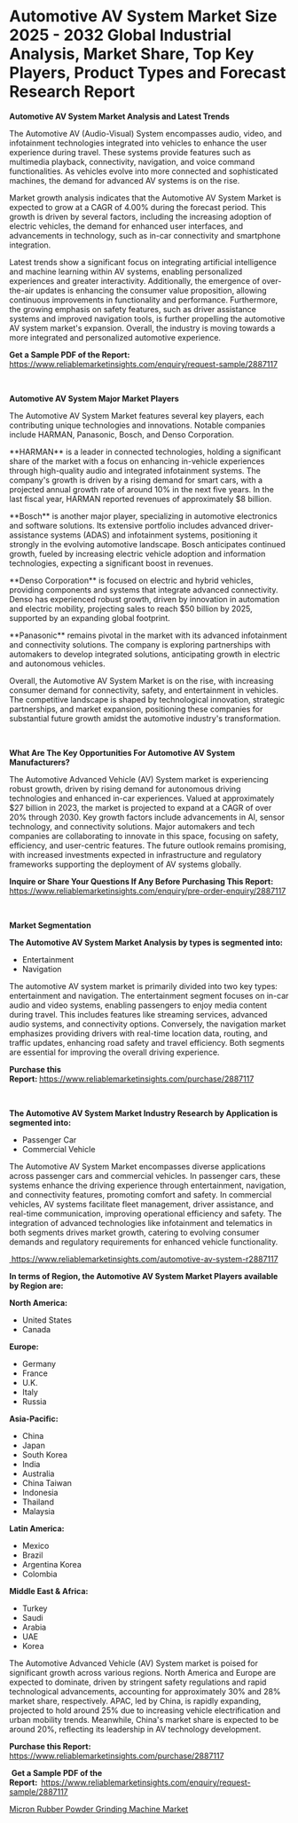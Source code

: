 <p><h1>Automotive AV System Market Size 2025 - 2032 Global Industrial Analysis, Market Share, Top Key Players, Product Types and Forecast Research Report</h1></p><p><strong>Automotive AV System Market Analysis and Latest Trends</strong></p>
<p><p>The Automotive AV (Audio-Visual) System encompasses audio, video, and infotainment technologies integrated into vehicles to enhance the user experience during travel. These systems provide features such as multimedia playback, connectivity, navigation, and voice command functionalities. As vehicles evolve into more connected and sophisticated machines, the demand for advanced AV systems is on the rise.</p><p>Market growth analysis indicates that the Automotive AV System Market is expected to grow at a CAGR of 4.00% during the forecast period. This growth is driven by several factors, including the increasing adoption of electric vehicles, the demand for enhanced user interfaces, and advancements in technology, such as in-car connectivity and smartphone integration. </p><p>Latest trends show a significant focus on integrating artificial intelligence and machine learning within AV systems, enabling personalized experiences and greater interactivity. Additionally, the emergence of over-the-air updates is enhancing the consumer value proposition, allowing continuous improvements in functionality and performance. Furthermore, the growing emphasis on safety features, such as driver assistance systems and improved navigation tools, is further propelling the automotive AV system market's expansion. Overall, the industry is moving towards a more integrated and personalized automotive experience.</p></p>
<p><strong>Get a Sample PDF of the Report:&nbsp;</strong> <a href="https://www.reliablemarketinsights.com/enquiry/request-sample/2887117?utm_campaign=3317&utm_medium=2&utm_source=Github&utm_content=ia&utm_term=13032025&utm_id=automotive-av-system">https://www.reliablemarketinsights.com/enquiry/request-sample/2887117</a></p>
<p>&nbsp;</p>
<p><strong>Automotive AV System Major Market Players</strong></p>
<p><p>The Automotive AV System Market features several key players, each contributing unique technologies and innovations. Notable companies include HARMAN, Panasonic, Bosch, and Denso Corporation.</p><p>**HARMAN** is a leader in connected technologies, holding a significant share of the market with a focus on enhancing in-vehicle experiences through high-quality audio and integrated infotainment systems. The company's growth is driven by a rising demand for smart cars, with a projected annual growth rate of around 10% in the next five years. In the last fiscal year, HARMAN reported revenues of approximately $8 billion.</p><p>**Bosch** is another major player, specializing in automotive electronics and software solutions. Its extensive portfolio includes advanced driver-assistance systems (ADAS) and infotainment systems, positioning it strongly in the evolving automotive landscape. Bosch anticipates continued growth, fueled by increasing electric vehicle adoption and information technologies, expecting a significant boost in revenues.</p><p>**Denso Corporation** is focused on electric and hybrid vehicles, providing components and systems that integrate advanced connectivity. Denso has experienced robust growth, driven by innovation in automation and electric mobility, projecting sales to reach $50 billion by 2025, supported by an expanding global footprint.</p><p>**Panasonic** remains pivotal in the market with its advanced infotainment and connectivity solutions. The company is exploring partnerships with automakers to develop integrated solutions, anticipating growth in electric and autonomous vehicles.</p><p>Overall, the Automotive AV System Market is on the rise, with increasing consumer demand for connectivity, safety, and entertainment in vehicles. The competitive landscape is shaped by technological innovation, strategic partnerships, and market expansion, positioning these companies for substantial future growth amidst the automotive industry's transformation.</p></p>
<p>&nbsp;</p>
<p><strong>What Are The Key Opportunities For Automotive AV System Manufacturers?</strong></p>
<p><p>The Automotive Advanced Vehicle (AV) System market is experiencing robust growth, driven by rising demand for autonomous driving technologies and enhanced in-car experiences. Valued at approximately $27 billion in 2023, the market is projected to expand at a CAGR of over 20% through 2030. Key growth factors include advancements in AI, sensor technology, and connectivity solutions. Major automakers and tech companies are collaborating to innovate in this space, focusing on safety, efficiency, and user-centric features. The future outlook remains promising, with increased investments expected in infrastructure and regulatory frameworks supporting the deployment of AV systems globally.</p></p>
<p><strong>Inquire or Share Your Questions If Any Before Purchasing This Report:</strong> <a href="https://www.reliablemarketinsights.com/enquiry/pre-order-enquiry/2887117?utm_campaign=3317&utm_medium=2&utm_source=Github&utm_content=ia&utm_term=13032025&utm_id=automotive-av-system">https://www.reliablemarketinsights.com/enquiry/pre-order-enquiry/2887117</a></p>
<p>&nbsp;</p>
<p><strong>Market Segmentation</strong></p>
<p><strong>The Automotive AV System Market Analysis by types is segmented into:</strong></p>
<p><ul><li>Entertainment</li><li>Navigation</li></ul></p>
<p><p>The automotive AV system market is primarily divided into two key types: entertainment and navigation. The entertainment segment focuses on in-car audio and video systems, enabling passengers to enjoy media content during travel. This includes features like streaming services, advanced audio systems, and connectivity options. Conversely, the navigation market emphasizes providing drivers with real-time location data, routing, and traffic updates, enhancing road safety and travel efficiency. Both segments are essential for improving the overall driving experience.</p></p>
<p><strong>Purchase this Report:&nbsp;</strong><a href="https://www.reliablemarketinsights.com/purchase/2887117?utm_campaign=3317&utm_medium=2&utm_source=Github&utm_content=ia&utm_term=13032025&utm_id=automotive-av-system">https://www.reliablemarketinsights.com/purchase/2887117</a></p>
<p>&nbsp;</p>
<p><strong>The Automotive AV System Market Industry Research by Application is segmented into:</strong></p>
<p><ul><li>Passenger Car</li><li>Commercial Vehicle</li></ul></p>
<p><p>The Automotive AV System Market encompasses diverse applications across passenger cars and commercial vehicles. In passenger cars, these systems enhance the driving experience through entertainment, navigation, and connectivity features, promoting comfort and safety. In commercial vehicles, AV systems facilitate fleet management, driver assistance, and real-time communication, improving operational efficiency and safety. The integration of advanced technologies like infotainment and telematics in both segments drives market growth, catering to evolving consumer demands and regulatory requirements for enhanced vehicle functionality.</p></p>
<p><a href="https://www.reliablemarketinsights.com/automotive-av-system-r2887117?utm_campaign=3317&utm_medium=2&utm_source=Github&utm_content=ia&utm_term=13032025&utm_id=automotive-av-system">&nbsp;https://www.reliablemarketinsights.com/automotive-av-system-r2887117</a></p>
<p><strong>In terms of Region, the Automotive AV System Market Players available by Region are:</strong></p>
<p>
    <p> <strong> North America: </strong>
        <ul>
            <li>United States</li>
            <li>Canada</li>
        </ul>
        </p> 
    <p> <strong> Europe: </strong>
        <ul>
            <li>Germany</li>
            <li>France</li>
            <li>U.K.</li>
            <li>Italy</li>
            <li>Russia</li>
        </ul>
        </p> 
    <p> <strong> Asia-Pacific: </strong>
        <ul>
            <li>China</li>
            <li>Japan</li>
            <li>South Korea</li>
            <li>India</li>
            <li>Australia</li>
            <li>China Taiwan</li>
            <li>Indonesia</li>
            <li>Thailand</li>
            <li>Malaysia</li>
        </ul>
        </p> 
    <p> <strong> Latin America: </strong>
        <ul>
            <li>Mexico</li>
            <li>Brazil</li>
            <li>Argentina Korea</li>
            <li>Colombia</li>
        </ul>
        </p> 
    <p> <strong> Middle East & Africa: </strong>
        <ul>
            <li>Turkey</li>
            <li>Saudi</li>
            <li>Arabia</li>
            <li>UAE</li>
            <li>Korea</li>
        </ul>
    </p>
    </p>
<p><p>The Automotive Advanced Vehicle (AV) System market is poised for significant growth across various regions. North America and Europe are expected to dominate, driven by stringent safety regulations and rapid technological advancements, accounting for approximately 30% and 28% market share, respectively. APAC, led by China, is rapidly expanding, projected to hold around 25% due to increasing vehicle electrification and urban mobility trends. Meanwhile, China's market share is expected to be around 20%, reflecting its leadership in AV technology development.</p></p>
<p><strong>Purchase this Report: </strong><a href="https://www.reliablemarketinsights.com/purchase/2887117?utm_campaign=3317&utm_medium=2&utm_source=Github&utm_content=ia&utm_term=13032025&utm_id=automotive-av-system">https://www.reliablemarketinsights.com/purchase/2887117</a></p>
<p>&nbsp;<strong>Get a Sample PDF of the Report:&nbsp;&nbsp;</strong><a href="https://www.reliablemarketinsights.com/enquiry/request-sample/2887117?utm_campaign=3317&utm_medium=2&utm_source=Github&utm_content=ia&utm_term=13032025&utm_id=automotive-av-system">https://www.reliablemarketinsights.com/enquiry/request-sample/2887117</a></p>
<p><strong></strong></p>
<p><p><a href="https://github.com/samesdufloiw/Market-Research-Report-List-1/blob/main/micron-rubber-powder-grinding-machine-market.md?utm_campaign=3317&utm_medium=2&utm_source=Github&utm_content=ia&utm_term=13032025&utm_id=automotive-av-system">Micron Rubber Powder Grinding Machine Market</a></p></p>